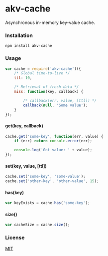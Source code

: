 akv-cache
=========

Asynchronous in-memory key-value cache.


### Installation

`npm install akv-cache`


### Usage

```js
var cache = require('akv-cache')({
    /* Global time-to-live */
    ttl: 10,

    /* Retrieval of fresh data */
    miss: function(key, callback) {

        /* callback(err, value, [ttl]) */
        callback(null, 'Some value');
    }
});
```


#### get(key, callback)

```js
cache.get('some-key', function(err, value) {
    if (err) return console.error(err);

    console.log('Got value: ' + value);
});
```


#### set(key, value, [ttl])

```js
cache.set('some-key', 'some-value');
cache.set('other-key', 'other-value', 15);
```


#### has(key)

```js
var keyExists = cache.has('some-key');
```


#### size()

```js
var cacheSize = cache.size();
```


### License

[MIT](LICENSE)

